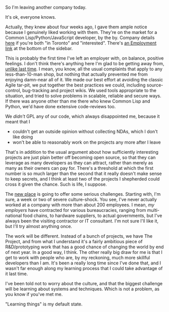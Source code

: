So I'm leaving another company today.

It's ok, everyone knows.

Actually, they knew about four weeks ago, I gave them ample notice because I genuinely liked working with them. They're on the market for a Common Lisp/Python/JavaScript developer, by the by. Company details [here](http://medirexsys.com/about.php) if you're both "in Toronto" and "interested". There's [an Employment link](http://medirexsys.com/email.php?option=4) at the bottom of the sidebar.

This is probably the first time I've left an employer with, on balance, positive feelings. I don't think there's anything here I'm glad to be getting away from, [unlike last time](http://langnostic.blogspot.ca/2010/04/exit.html). I mean, you know, all the usual complaints that apply to any less-than-10-man shop, but nothing that actually prevented me from enjoying damn-near all of it. We made our best effort at avoiding the classic Agile tar-pit, we put together the best practices we could, including source-control, bug-tracking and project wikis. We used tools appropriate to the situation, and tried to solve problems in scalable, reliable and secure ways. If there was anyone other than me there who knew Common Lisp and Python, we'd have done extensive code-reviews too.

We *didn't* GPL any of our code, which always disappointed me, because it meant that I


-   couldn't get an outside opinion without collecting NDAs, which I don't like doing
-   won't be able to reasonably work on the projects any more after I leave


That's in addition to the usual argument about how sufficiently interesting projects are just plain better off becoming open source, so that they can leverage as many developers as they can attract, rather than merely as many as their owners can pay for. There's a threshold at which the first number is so much larger than the second that it really doesn't make sense to keep secrets, and I think at least two of the projects I shepherded could cross it given the chance. Such is life, I suppose.

The [new place](http://www.moneris.com/) is going to offer some serious challenges. Starting with, I'm sure, a week or two of severe culture-shock. You see, I've never actually worked at a company with more than about 200 employees. I mean, *my employers* have contracted for various bureaucracies, ranging from multi-national food chains, to hardware suppliers, to actual governments, but I've always been the visiting contractor or IT consultant. I'm not sure I'll like it, but I'll try almost anything once.

The work will be different. Instead of a bunch of projects, we have The Project, and from what I understand it's a fairly ambitious piece of R&D/prototyping work that has a good chance of changing the world by end of next year. In a good way, I think. The other really big draw for me is that I get to work with people who are, by my reckoning, much more skillful developers than I am. It's been a really long time since I've done that, and I wasn't far enough along my learning process that I could take advantage of it last time.

 I've been told not to worry about the culture, and that the biggest challenge will be learning about systems and techniques. Which is not a problem, as you know if you've met me.

"Learning things" is my default state.
